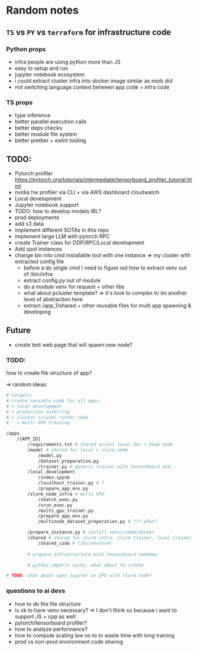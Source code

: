 # Random notes

## `TS` vs `PY` vs `terraform` for infrastructure code

### Python props
- infra people are using python more than JS
- easy to setup and run
- jupyter notebook ecosystem
- i could extract cluster infra into docker image similar as miob did
- not switching language context between app code + infra code

### TS props
- type inference
- better parallel execution calls
- better deps checks
- better module file system
- better prettier + eslint tooling


## TODO:
- Pytorch profiler https://pytorch.org/tutorials/intermediate/tensorboard_profiler_tutorial.html 
- nvidia hw profiler via CLI + via AWS dashboard cloudwatch
- Local development
- Jupyter notebook support
- TODO: how to develop models IRL?
- prod deployments
- add s3 data
- implement different SOTAs in this repo
- implement large LLM with pytorch RPC
- create Trainer class for DDP/RPC/Local development
- Add spot instances
- change bin into cmd installable tool with one instance => my cluster with extracted config file
    - before a do single cmd I need to figure out how to extract venv out of /bin/infra
    - extract config.py out of module
    - do a module venv for request + other libs
    - what about pcluster template? => it's look to complex to do another level of abstraction here
    - extract /app_1/shared + other reusable files for multi app spawning & developing

## Future
- create test web page that will spawn new node?


### TODO:

how to create file structure of app?


=> random ideas:


```sh
# targets:
# create reusable code for all apps:
# > local development
# > production inferring
# > cluster (slurm) runner code
#   > multi GPU training

/apps
    /{APP_ID}
        /requirements.txt # shared across local dev + head node
        /model # shared for local + slurm_node
            /model.py
            /dataset_preparation.py
            /trainer.py # generic trainer with tensorboard atd..
        /local_development
            /index.ipynb
            /localhost_trainer.py # ?
            /prepare_app_env.py
        /slurm_node_infra # multi GPU
            /sbatch_exec.py
            /srun_exec.py
            /multi_gpu_trainer.py
            /prepare_app_env.py
            /multinode_dataset_preparation.py # ??? what?

        /prepare_instance.py # install venv/conda/docker
        /shared # shared for slurm infra, slurm trainer, local trainer
            /shared_code # libs/whatever
        
        # prepare infrastructure with tensorboard somehow

        # python imports sucks, what about to create

# TODO: what about open jupyter on GPU with slurm node?
```

### questions to ai devs
- how to do the file structure
- is ok to have venv necessary? => I don't think so because i want to support JS + cpp as well 
- pytorch/tensorboard profiler?
- how to analyze performance?
- how to compute scaling law no to to waste time with long training
- prod vs non-prod environment code sharing
